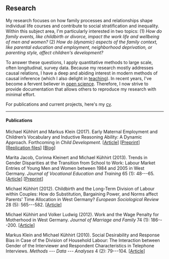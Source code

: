 
## Research

My research focuses on how family processes and relationships shape individual life courses and contribute to social stratification and inequality. Within this subject area, I'm particularly interested in two topics: (1) *How do family events, like childbirth or divorce, impact the work life and wellbeing of men and women?* (2) *How do (dynamic) aspects of the family context, like parental education and employment, neighborhood deprivation, or parenting style, affect children's development?*

To answer these questions, I apply quantitative methods to large scale, often longitudinal, survey data. Because my research mostly addresses causal relations, I have a deep and abiding interest in modern methods of causal inference (which I also delight in [teaching](/web-causal-inference)). In recent years, I've become a fervent believer in [open science](https://en.wikipedia.org/wiki/Open_science). Therefore, I now strive to provide documentation that allows others to reproduce my research with minimal effort.

For publications and current projects, here's my [cv](https://www.dropbox.com/s/cklf1o689gx7jvx/cv_kuehhirt_fira.pdf?dl=0).

* * *

#### Publications

Michael Kühhirt and Markus Klein (2017). Early Maternal Employment and Children’s Vocabulary and Inductive Reasoning Ability: A Dynamic Approach. Forthcoming in *Child Development*. [[Article](http://onlinelibrary.wiley.com/doi/10.1111/cdev.12796/abstract)] [[Preprint](https://osf.io/preprints/socarxiv/brscf)] [[Replication files](https://osf.io/m8trg)] [[Blog](https://theconversation.com/being-a-working-mother-is-not-bad-for-your-children-78439)]

Marita Jacob, Corinna Kleinert and Michael Kühhirt (2013). Trends in Gender Disparities at the Transition from School to Work: Labour Market Entries of Young Men and Women between 1984 and 2005 in West Germany. *Journal of Vocational Education and Training* 65 (1): 48---65. [[Article](http://www.tandfonline.com/doi/abs/10.1080/13636820.2012.738427#.VZ59QbdH_sY)] [[Preprint](http://www.mzes.uni-mannheim.de/publications/wp/wp-127.pdf)]

Michael Kühhirt (2012). Childbirth and the Long-Term Division of Labour within Couples: How do Substitution, Bargaining Power, and Norms affect Parents' Time Allocation in West Germany? *European Sociological Review* 28 (5): 565---582. [[Article](http://esr.oxfordjournals.org/content/28/5/565)]

Michael Kühhirt and Volker Ludwig (2012). Work and the Wage Penalty for Motherhood in West Germany. *Journal of Marriage and Family* 74 (1): 186---200.
[[Article](http://onlinelibrary.wiley.com/doi/10.1111/j.1741-3737.2011.00886.x/abstract)]

Markus Klein and Michael Kühhirt (2010). Social Desirability and Response Bias in Case of the Division of Household Labour: The Interaction between Gender of the Interviewer and Respondent Characteristics in Telephone Interviews.  *Methods --- Data --- Analyses* 4 (2): 79---104. [[Article](http://www.ssoar.info/ssoar/handle/document/21012)]
